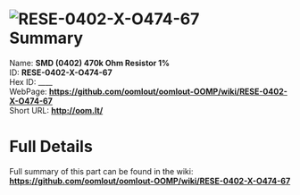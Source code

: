 
![RESE-0402-X-O474-67](https://github.com/oomlout/oomlout-OOMP/blob/master/parts/RESE-0402-X-O474-67/RESE-0402-X-O474-67_420.jpg)   
Summary
=================
  
Name: __SMD (0402) 470k Ohm Resistor 1%__    
ID: __RESE-0402-X-O474-67__   
Hex ID: ____   
WebPage: __https://github.com/oomlout/oomlout-OOMP/wiki/RESE-0402-X-O474-67__   
Short URL: __http://oom.lt/__   

Full Details
==========================
Full summary of this part can be found in the wiki:   
__https://github.com/oomlout/oomlout-OOMP/wiki/RESE-0402-X-O474-67__    

